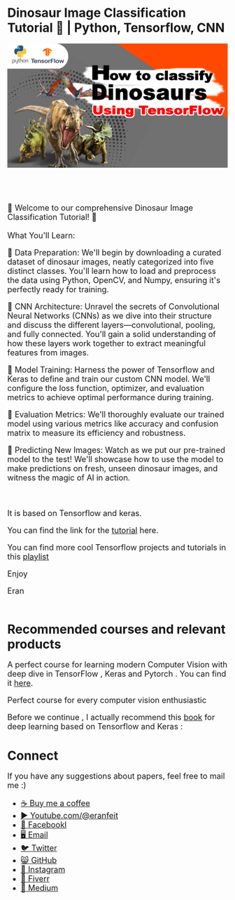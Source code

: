 # Dinosaur Image Classification Tutorial 🦕 | Python, Tensorflow, CNN

<p align="center">
  <img width="800" src="Tensorflow dinosaor.jpg" "image">
</p>

##
<br/><br/> 

<font size= "4" >
🦕 Welcome to our comprehensive Dinosaur Image Classification Tutorial! 🦖
<br/><br/> 
What You'll Learn:

🔹 Data Preparation: We'll begin by downloading a curated dataset of dinosaur images, neatly categorized into five distinct classes. You'll learn how to load and preprocess the data using Python, OpenCV, and Numpy, ensuring it's perfectly ready for training.

🔹 CNN Architecture: Unravel the secrets of Convolutional Neural Networks (CNNs) as we dive into their structure and discuss the different layers—convolutional, pooling, and fully connected. You'll gain a solid understanding of how these layers work together to extract meaningful features from images.

🔹 Model Training: Harness the power of Tensorflow and Keras to define and train our custom CNN model. We'll configure the loss function, optimizer, and evaluation metrics to achieve optimal performance during training.

🔹 Evaluation Metrics: We'll thoroughly evaluate our trained model using various metrics like accuracy and confusion matrix to measure its efficiency and robustness.

🔹 Predicting New Images: Watch as we put our pre-trained model to the test! We'll showcase how to use the model to make predictions on fresh, unseen dinosaur images, and witness the magic of AI in action.

<br/><br/> 
It is based on Tensorflow and keras.

You can find the link for the [tutorial](https://youtu.be/ZhTGcw0C3Dk) here. 

You can find more cool Tensorflow projects and tutorials in this [playlist](https://youtube.com/playlist?list=PLdkryDe59y4Ze9_12JhWu3cs-lOGYwYeD)

Enjoy

Eran
<br/><br/> 

</font>

# Recommended courses and relevant products 
<font size= "4" >

A perfect course for learning modern Computer Vision with deep dive in TensorFlow , Keras and Pytorch . You can find it [here](http://bit.ly/3HeDy1V).

Perfect course for every computer vision enthusiastic

Before we continue , I actually recommend this [book](https://amzn.to/3STWZ2N) for deep learning based on Tensorflow and Keras : 



</font>

# Connect

<font size= "4" >
If you have any suggestions about papers, feel free to mail me :)

- [☕ Buy me a coffee](https://ko-fi.com/eranfeit)
- [▶️ Youtube.com/@eranfeit](youtube.com/@eranfeit?sub_confirmation=1)
- [🐙 Facebookl](https://www.facebook.com/groups/3080601358933585)
- [🖥️ Email](mailto:feitgemel@gmail.com)
- [🐦 Twitter](https://twitter.com/eran_feit )
- [😸 GitHub](https://github.com/feitgemel)
- [📸 Instagram](https://www.instagram.com/eran_feit/)
- [🤝 Fiverr ](https://www.fiverr.com/s/mB3Pbb)
- [📝 Medium ](https://medium.com/@feitgemel)


</font>

